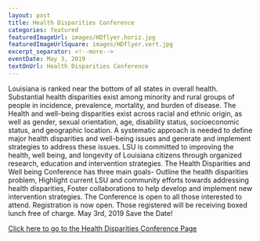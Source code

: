 ```yaml
--- 
layout: post
title: Health Disparities Conference
categories: featured
featuredImageUrl: images/HDflyer.horiz.jpg
featuredImageUrlSquare: images/HDflyer.vert.jpg
excerpt_separator: <!--more-->
eventDate: May 3, 2019
textOnUrl: Health Disparities Conference
--- 
```

<p>Louisiana is ranked near the bottom of all states in overall health. Substantial health disparities exist among minority and rural groups of people in incidence, prevalence, mortality, and burden of disease. <!--more-->The Health and well-being disparities exist across racial and ethnic origin, as well as gender, sexual orientation, age, disability status, socioeconomic status, and geographic location. A systematic approach is needed to define major health disparities and well-being issues and generate and implement strategies to address these issues. LSU is committed to improving the health, well being, and longevity of Louisiana citizens through organized research, education and intervention strategies. The Health Disparities and Well being Conference has three main goals- Outline the health disparities problem, Highlight current LSU and community efforts towards addressing health disparities, Foster collaborations to help develop and implement new intervention strategies. The Conference is open to all those interested to attend. Registration is now open. Those registered will be receiving boxed lunch free of charge. May 3rd, 2019 Save the Date!</p>
  <a class="button" href="{{ "/health-disparities-conference.html" | relative_url }}">Click here to go to the Health Disparities Conference Page</a>